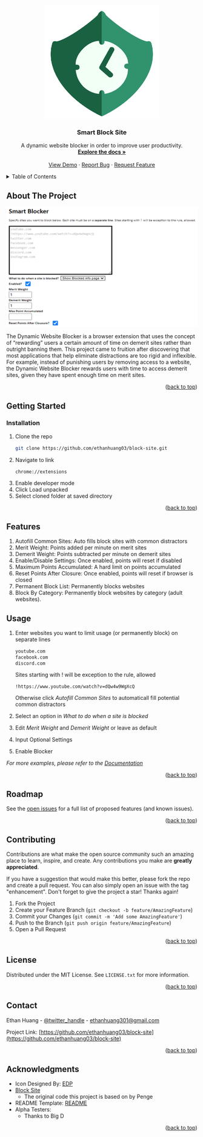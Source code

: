 <div id="top"></div>

<!-- PROJECT LOGO -->
<br />
<div align="center">
  <a href="https://github.com/ethanhuang03/block-site">
    <img src="images/green_shield.png" alt="Logo" width="300" height="300">
  </a>

<h3 align="center">Smart Block Site</h3>

  <p align="center">
    A dynamic website blocker in order to improve user productivity. 
    <br />
    <a href="https://github.com/ethanhuang03/block-site"><strong>Explore the docs »</strong></a>
    <br />
    <br />
    <a href="https://github.com/ethanhuang03/block-site">View Demo</a>
    ·
    <a href="https://github.com/ethanhuang03/block-site">Report Bug</a>
    ·
    <a href="https://github.com/ethanhuang03/block-site">Request Feature</a>
  </p>
</div>



<!-- TABLE OF CONTENTS -->
<details>
  <summary>Table of Contents</summary>
  <ol>
    <li>
      <a href="#about-the-project">About The Project</a>
    </li>
    <li>
      <a href="#getting-started">Getting Started</a>
      <ul>
        <li><a href="#installation">Installation</a></li>
      </ul>
    </li>
    <li><a href="features">Features</a></li>
    <li><a href="#usage">Usage</a></li>
    <li><a href="#roadmap">Roadmap</a></li>
    <li><a href="#contributing">Contributing</a></li>
    <li><a href="#license">License</a></li>
    <li><a href="#contact">Contact</a></li>
    <li><a href="#acknowledgments">Acknowledgments</a></li>
  </ol>
</details>



<!-- ABOUT THE PROJECT -->
## About The Project

[![Product Name Screen Shot][product-screenshot]](https://github.com/ethanhuang03/block-site)

The Dynamic Website Blocker is a browser extension that uses the concept of “rewarding” users a certain amount of time on demerit sites rather than outright banning them. This project came to fruition after discovering that most applications that help eliminate distractions are too rigid and inflexible. For example, instead of punishing users by removing access to a website, the Dynamic Website Blocker rewards users with time to access demerit sites, given they have spent enough time on merit sites. 

<p align="right">(<a href="#top">back to top</a>)</p>


<!-- GETTING STARTED -->
## Getting Started
### Installation
1. Clone the repo
   ```sh
   git clone https://github.com/ethanhuang03/block-site.git
   ```
2. Navigate to link 
    ```
    chrome://extensions
    ```
3. Enable developer mode
4. Click Load unpacked
5. Select cloned folder at saved directory
   
<p align="right">(<a href="#top">back to top</a>)</p>

## Features
1. Autofill Common Sites: Auto fills block sites with common distractors
2. Merit Weight: Points added per minute on merit sites
3. Demerit Weight: Points subtracted per minute on demerit sites
4. Enable/Disable Settings: Once enabled, points will reset if disabled
5. Maximum Points Accumulated: A hard limit on points accumulated
6. Reset Points After Closure: Once enabled, points will reset if browser is closed
7. Permanent Block List: Permanently blocks websites
8. Block By Category: Permanently block websites by category (adult websites).

<!-- USAGE EXAMPLES -->
## Usage

1. Enter websites you want to limit usage (or permanently block) on separate lines
    ```
    youtube.com
    facebook.com
    discord.com
    ```
    Sites starting with ! will be exception to the rule, allowed
    ```
    !https://www.youtube.com/watch?v=dQw4w9WgXcQ
    ```
    Otherwise click _Autofill Common Sites_ to automaticall fill potential common distractors

2. Select an option in _What to do when a site is blocked_  
3. Edit _Merit Weight_ and _Demerit Weight_ or leave as default
5. Input Optional Settings
4. Enable Blocker

_For more examples, please refer to the [Documentation](https://github.com/ethanhuang03/block-site)_

<p align="right">(<a href="#top">back to top</a>)</p>



<!-- ROADMAP -->
## Roadmap
See the [open issues](https://github.com/ethanhuang03/block-site) for a full list of proposed features (and known issues).

<p align="right">(<a href="#top">back to top</a>)</p>



<!-- CONTRIBUTING -->
## Contributing

Contributions are what make the open source community such an amazing place to learn, inspire, and create. Any contributions you make are **greatly appreciated**.

If you have a suggestion that would make this better, please fork the repo and create a pull request. You can also simply open an issue with the tag "enhancement".
Don't forget to give the project a star! Thanks again!

1. Fork the Project
2. Create your Feature Branch (`git checkout -b feature/AmazingFeature`)
3. Commit your Changes (`git commit -m 'Add some AmazingFeature'`)
4. Push to the Branch (`git push origin feature/AmazingFeature`)
5. Open a Pull Request

<p align="right">(<a href="#top">back to top</a>)</p>



<!-- LICENSE -->
## License

Distributed under the MIT License. See `LICENSE.txt` for more information.

<p align="right">(<a href="#top">back to top</a>)</p>



<!-- CONTACT -->
## Contact

Ethan Huang - [@twitter_handle](https://twitter.com/twitter_handle) - ethanhuang301@gmail.com

Project Link: [https://github.com/ethanhuang03/block-site](https://github.com/ethanhuang03/block-site)

<p align="right">(<a href="#top">back to top</a>)</p>



<!-- ACKNOWLEDGMENTS -->
## Acknowledgments
* Icon Designed By: [EDP](https://www.instagram.com/peng.private/)
* [Block Site](https://github.com/penge/block-site)
  * The original code this project is based on by Penge
* README Template: [README](https://github.com/othneildrew/Best-README-Template)
* Alpha Testers:
  * Thanks to Big D

<p align="right">(<a href="#top">back to top</a>)</p>



<!-- MARKDOWN LINKS & IMAGES -->
<!-- https://www.markdownguide.org/basic-syntax/#reference-style-links -->
[product-screenshot]: images/Screenshot.png

